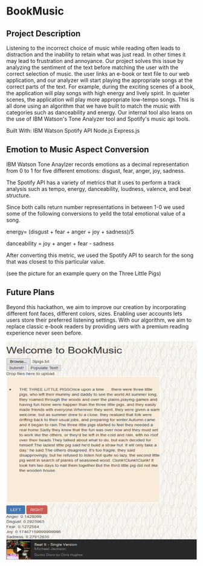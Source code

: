 # BookMusic

## Project Description
Listening to the incorrect choice of music while reading often leads to distraction and the inability to retain what was just read. In other times it may lead to frustration and annoyance. Our project solves this issue by analyzing the sentiment of the text before matching the user with the correct selection of music. the user links an e-book or text file to our web application, and our analyzer will start playing the appropriate songs at the correct parts of the text. For example, during the exciting scenes of a book, the application will play songs with high energy and lively spirit. In quieter scenes, the application will play more appropriate low-tempo songs. This is all done using an algorithm that we have built to match the music with categories such as danceability and energy. Our internal tool also leans on the use of IBM Watson's Tone Analyzer tool and Spotify's music api tools.

Built With:
IBM Watson
Spotify API
Node.js
Express.js

## Emotion to Music Aspect Conversion
IBM Watson Tone Anaylzer records emotions as a decimal representation from 0 to 1 for five different emotions: disgust, fear, anger, joy, sadness. 

The Spotify API has a variety of metrics that it uses to perform a track analysis such as tempo, energy, danceability, loudness, valence, and beat structure. 

Since both calls return number representations in between 1-0 we used some of the following conversions to yeild the total emotional value of a song.

energy= (disgust + fear + anger + joy + sadness)/5

danceability = joy + anger + fear - sadness

After converting this metric, we used the Spotify API to search for the song that was closest to this particular value. 

(see the picture for an example query on the Three Little Pigs)

## Future Plans
Beyond this hackathon, we aim to improve our creation by incorporating different font faces, different colors, sizes. Enabling user accounts lets users store their preferred listening settings. With our algorithm, we aim to replace classic e-book readers by providing uers with a premium reading experience never seen before.

![Book Music Screenshot](/static/BookMusic.png)